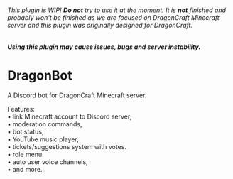 
###### This plugin is WIP! **Do not** try to use it at the moment. It is **not** finished and probably won't be finished as we are focused on DragonCraft Minecraft server and this plugin was originally designed for DragonCraft.
##### Using this plugin may cause issues, bugs and server instability.
# DragonBot
A Discord bot for DragonCraft Minecraft server.

Features:\
• link Minecraft account to Discord server,\
• moderation commands,\
• bot status,\
• YouTube music player,\
• tickets/suggestions system with votes.\
• role menu.\
• auto user voice channels,\
• and more...
